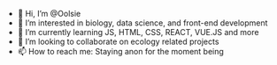 - 👋 Hi, I’m @Oolsie
- 👀 I’m interested in biology, data science, and front-end development
- 🌱 I’m currently learning JS, HTML, CSS, REACT, VUE.JS and more
- 💞️ I’m looking to collaborate on ecology related projects
- 📫 How to reach me: Staying anon for the moment being

<!---
Oolsie/Oolsie is a ✨ special ✨ repository because its `README.md` (this file) appears on your GitHub profile.
You can click the Preview link to take a look at your changes.
--->
